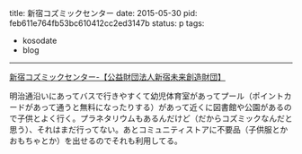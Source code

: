 title: 新宿コズミックセンター
date: 2015-05-30
pid: feb611e764fb53bc610412cc2ed3147b
status: p
tags:
- kosodate
- blog
---

[新宿コズミックセンター-【公益財団法人新宿未来創造財団】][1]

明治通沿いにあってバスで行きやすくて幼児体育室があってプール（ポイントカードがあって通うと無料になったりする）があって近くに図書館や公園があるので子供とよく行く。プラネタリウムもあるんだけど（だからコズミックなんだと思う）、それはまだ行ってない。あとコミュニティストアに不要品（子供服とかおもちゃとか）を出せるのでそれも利用してる。

[1]:	http://www.regasu-shinjuku.or.jp/?p=667
